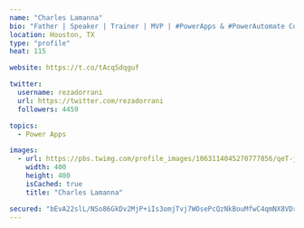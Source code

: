 ```yaml
---
name: "Charles Lamanna"
bio: "Father | Speaker | Trainer | MVP | #PowerApps & #PowerAutomate Community Super User | YouTuber Right-pointing triangle http://youtube.com/c/rezadorrani | Learn - Share - Clockwise rightwards and leftwards open circle arrows"
location: Houston, TX
type: "profile"
heat: 115

website: https://t.co/tAcqSdqguf

twitter:
  username: rezadorrani
  url: https://twitter.com/rezadorrani
  followers: 4459

topics:
  - Power Apps

images:
  - url: https://pbs.twimg.com/profile_images/1063114045270777856/qeT-jpWr_400x400.jpg
    width: 400
    height: 400
    isCached: true
    title: "Charles Lamanna"

secured: "bEvA22slL/NSo86GkDv2MjP+iIs3omjTvj7WOsePcQzNkBouMfwC4qmNX8VDrPWebTVcj8WzTkP8N61qYKBn9xxEG8gb3q0aqGwgMwyk/VMdyoOhkpi2b9G89YBeaxZ56suAcIfCVFuYibpeM1RG3devK7A0ixGuha9xjdtnx6FG2stXcbVp9xl4ZT5lZqs535anh4W6EpEV8QLT8wWEkjVf8yxMpjleIvVVkxQ5k+XnsZWGgrl7A7K0VyuddKzvHkfLfkTnyEi0h9FojNolPXM+msxMwf0tB9xM/gr5Zo5Xgti2NN7r+2M74UgrfJLI3coHLTMzrhxfIeeNkEJFWwdhToElMYfpD0baZKvNucDwPuxjO2GPstID5Lo/ojTUWKZNZH+0Pmt7I85iRr2s8zAxojRhkhh7oN43wdLix6o=;ah62p6YcHfNXAexuJNT22Q=="
---
```


